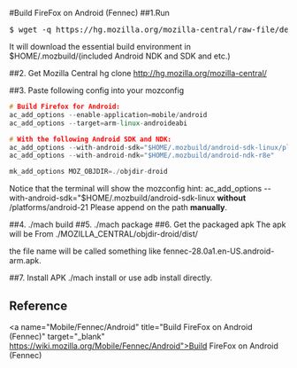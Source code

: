 #Build FireFox on Android (Fennec)
##1.Run
<pre>
$ wget -q https://hg.mozilla.org/mozilla-central/raw-file/default/python/mozboot/bin/bootstrap.py && python bootstrap.py
</pre>

It will download the essential build environment in $HOME/.mozbuild/(included Android NDK and SDK and etc.)


##2. Get Mozilla Central
hg clone http://hg.mozilla.org/mozilla-central/

##3. Paste following config into your mozconfig
```cpp
# Build Firefox for Android:
ac_add_options --enable-application=mobile/android
ac_add_options --target=arm-linux-androideabi

# With the following Android SDK and NDK:
ac_add_options --with-android-sdk="$HOME/.mozbuild/android-sdk-linux/platforms/android-21"
ac_add_options --with-android-ndk="$HOME/.mozbuild/android-ndk-r8e"

mk_add_options MOZ_OBJDIR=./objdir-droid
```

Notice that the terminal will show the mozconfig hint:
ac_add_options --with-android-sdk="$HOME/.mozbuild/android-sdk-linux   **without** /platforms/android-21
Please append on the path **manually**.

##4. ./mach build
##5. ./mach package
##6. Get the packaged apk
The apk will be From ./MOZILLA_CENTRAL/objdir-droid/dist/

the file name will be called something like fennec-28.0a1.en-US.android-arm.apk.

##7. Install APK
./mach install or use adb install directly.

## Reference
<a name="Mobile/Fennec/Android" title="Build FireFox on Android (Fennec)" target="_blank" https://wiki.mozilla.org/Mobile/Fennec/Android">Build FireFox on Android (Fennec)</a>


